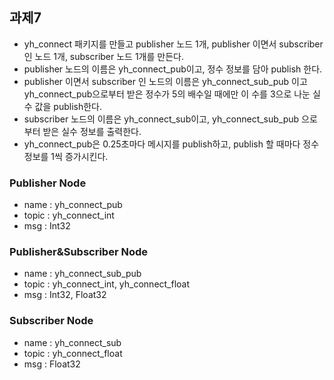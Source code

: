 ## 과제7
- yh_connect 패키지를 만들고 publisher 노드 1개, publisher 이면서 subscriber 인 노드 1개, subscriber 노드 1개를 만든다.
- publisher 노드의 이름은 yh_connect_pub이고, 정수 정보를 담아 publish 한다.
- publisher 이면서 subscriber 인 노드의 이름은 yh_connect_sub_pub 이고 yh_connect_pub으로부터 받은 정수가 5의 배수일 때에만 이 수를 3으로 나눈 실수 값을 publish한다.
- subscriber 노드의 이름은 yh_connect_sub이고, yh_connect_sub_pub 으로부터 받은 실수 정보를 출력한다.
- yh_connect_pub은 0.25초마다 메시지를 publish하고, publish 할 때마다 정수 정보를 1씩 증가시킨다.



### Publisher Node
- name : yh_connect_pub
- topic : yh_connect_int
- msg : Int32

### Publisher&Subscriber Node
- name : yh_connect_sub_pub
- topic : yh_connect_int, yh_connect_float
- msg : Int32, Float32

### Subscriber Node
- name : yh_connect_sub
- topic : yh_connect_float
- msg : Float32
